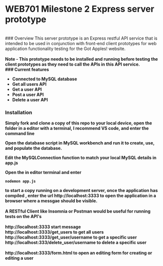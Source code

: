 # WEB701 Milestone 2 Express server prototype
<br />
### Overview
This server prototype is an Express restful API service that is intended to be used in conjunction with front-end client prototypes for web application functionality testing for the Got Apples! website.
<br />
<br />
<b>Note -<b /> This prototype needs to be installed and running before testing the client prototypes as they need to call the APIs in this API service.
<br />
### Current features
<ul>
  <li>Connected to MySQL database</li>
  <li>Get all users API</li>
  <li>Get a user API</li>
  <li>Post a user API</li>
  <li>Delete a user API</li>
</ul>

### Installation
Simply fork and clone a copy of this repo to your local device, open the folder in a editor with a terminal, I recommend VS code, and enter the command line 

Open the database script in MySQL workbench and run it to create, use, and populate the database.

Edit the MySQLConnection function to match your local MySQL details in app.js

Open the in editor terminal and enter 
```
nodemon app.js
```
to start a copy running on a development server, once the application has compiled , enter the url http://localhost:3333 to open the application in a browser where a messgae should be visible.
<br />
<br />
A RESTful Client like Insomnia or Postman would be useful for running tests on the API's
<br />
<br />
http://localhost:3333 start message
<br />
http://localhost:3333/get_users to get all users
<br />
http://localhost:3333/get_user/username to get a specific user
<br />
http://localhost:333/delete_user/username to delete a specific user
<br />
<br />
http://localhost:3333/form.html to open an editing form for creating or editing a user


